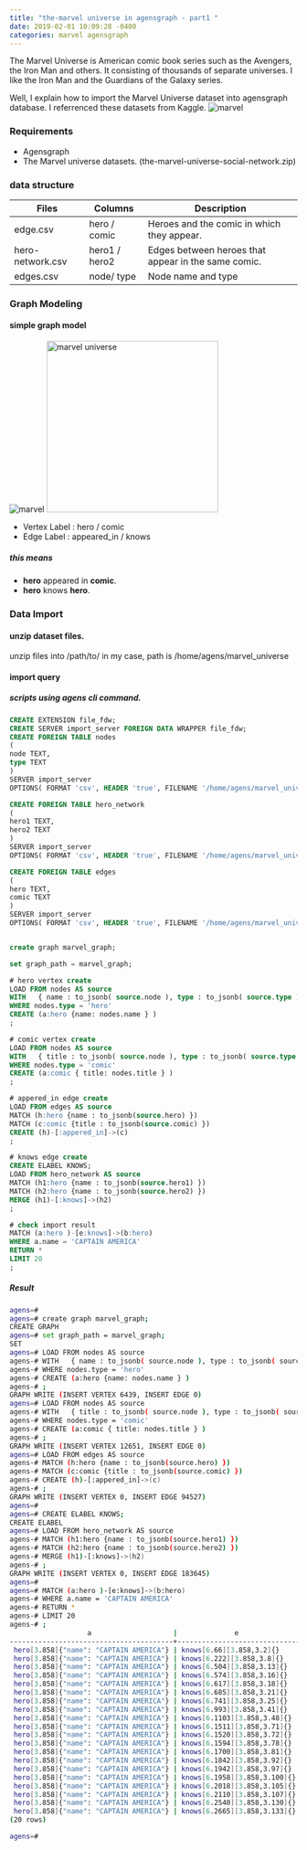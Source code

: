 ```yaml
---
title: "the-marvel universe in agensgraph - part1 "
date: 2019-02-01 10:09:28 -0400
categories: marvel agensgraph 
---
```


The Marvel Universe is American comic book series such as the Avengers, the Iron Man and others. It consisting of thousands of separate universes.
I like the Iron Man and the Guardians of the Galaxy series.

Well, I explain how to import the Marvel Universe dataset into agensgraph database. I referrenced these datasets from Kaggle.
![marvel](/_screenshots/marvel_universe.jpg)

### Requirements
* Agensgraph
* The Marvel universe datasets. (the-marvel-universe-social-network.zip)

### data structure
Files | Columns | Description
--- | --- | ---
edge.csv | hero / comic |  Heroes and the comic in which they appear. 
hero-network.csv | hero1 / hero2 |  Edges between heroes that appear in the same comic.
edges.csv | node/ type | Node name and type 

### Graph Modeling 
#### simple graph model
![marvel](/_screenshots/marvel_universe.jpg?raw=true)
<img alt="marvel universe" src="/_screenshots/marvel_universe.jpg?raw=true" width="300px" />

* Vertex Label : hero / comic
* Edge Label : appeared_in / knows

##### this means 
* **hero** appeared in **comic**.
* **hero** knows **hero**.


### Data Import

#### unzip dataset files.
unzip files into /path/to/
in my case, path is /home/agens/marvel_universe

#### import query
##### scripts using agens cli command.
```sql
CREATE EXTENSION file_fdw;
CREATE SERVER import_server FOREIGN DATA WRAPPER file_fdw;
CREATE FOREIGN TABLE nodes
(
node TEXT,
type TEXT
)
SERVER import_server
OPTIONS( FORMAT 'csv', HEADER 'true', FILENAME '/home/agens/marvel_universe/nodes.csv', delimiter ',');

CREATE FOREIGN TABLE hero_network
(
hero1 TEXT,
hero2 TEXT
)
SERVER import_server
OPTIONS( FORMAT 'csv', HEADER 'true', FILENAME '/home/agens/marvel_universe/hero-network.csv', delimiter ',');

CREATE FOREIGN TABLE edges
(
hero TEXT,
comic TEXT
)
SERVER import_server
OPTIONS( FORMAT 'csv', HEADER 'true', FILENAME '/home/agens/marvel_universe/edges.csv', delimiter ',');


create graph marvel_graph;

set graph_path = marvel_graph;

# hero vertex create 
LOAD FROM nodes AS source 
WITH   { name : to_jsonb( source.node ), type : to_jsonb( source.type ) } as nodes 
WHERE nodes.type = 'hero'
CREATE (a:hero {name: nodes.name } )
;

# comic vertex create 
LOAD FROM nodes AS source 
WITH   { title : to_jsonb( source.node ), type : to_jsonb( source.type ) } as nodes 
WHERE nodes.type = 'comic'
CREATE (a:comic { title: nodes.title } )
;

# appered_in edge create 
LOAD FROM edges AS source 
MATCH (h:hero {name : to_jsonb(source.hero) })
MATCH (c:comic {title : to_jsonb(source.comic) })
CREATE (h)-[:appered_in]->(c)
;

# knows edge create 
CREATE ELABEL KNOWS;
LOAD FROM hero_network AS source 
MATCH (h1:hero {name : to_jsonb(source.hero1) })
MATCH (h2:hero {name : to_jsonb(source.hero2) })
MERGE (h1)-[:knows]->(h2)
;

# check import result
MATCH (a:hero )-[e:knows]->(b:hero)
WHERE a.name = 'CAPTAIN AMERICA'
RETURN * 
LIMIT 20
;

```
##### Result
```bash
agens=# 
agens=# create graph marvel_graph;
CREATE GRAPH
agens=# set graph_path = marvel_graph;
SET
agens=# LOAD FROM nodes AS source 
agens-# WITH   { name : to_jsonb( source.node ), type : to_jsonb( source.type ) } as nodes 
agens-# WHERE nodes.type = 'hero'
agens-# CREATE (a:hero {name: nodes.name } )
agens-# ;
GRAPH WRITE (INSERT VERTEX 6439, INSERT EDGE 0)
agens=# LOAD FROM nodes AS source 
agens-# WITH   { title : to_jsonb( source.node ), type : to_jsonb( source.type ) } as nodes 
agens-# WHERE nodes.type = 'comic'
agens-# CREATE (a:comic { title: nodes.title } )
agens-# ;
GRAPH WRITE (INSERT VERTEX 12651, INSERT EDGE 0)
agens=# LOAD FROM edges AS source 
agens-# MATCH (h:hero {name : to_jsonb(source.hero) })
agens-# MATCH (c:comic {title : to_jsonb(source.comic) })
agens-# CREATE (h)-[:appered_in]->(c)
agens-# ;
GRAPH WRITE (INSERT VERTEX 0, INSERT EDGE 94527)
agens=# 
agens=# CREATE ELABEL KNOWS;
CREATE ELABEL
agens=# LOAD FROM hero_network AS source 
agens-# MATCH (h1:hero {name : to_jsonb(source.hero1) })
agens-# MATCH (h2:hero {name : to_jsonb(source.hero2) })
agens-# MERGE (h1)-[:knows]->(h2)
agens-# ;
GRAPH WRITE (INSERT VERTEX 0, INSERT EDGE 183645)
agens=# 
agens=# MATCH (a:hero )-[e:knows]->(b:hero)
agens-# WHERE a.name = 'CAPTAIN AMERICA'
agens-# RETURN * 
agens-# LIMIT 20
agens-# ;
                   a                    |              e               |                      b                      
----------------------------------------+------------------------------+---------------------------------------------
 hero[3.858]{"name": "CAPTAIN AMERICA"} | knows[6.66][3.858,3.2]{}     | hero[3.2]{"name": "3-D MAN/CHARLES CHAN"}
 hero[3.858]{"name": "CAPTAIN AMERICA"} | knows[6.222][3.858,3.8]{}    | hero[3.8]{"name": "ABOMINATION/EMIL BLO"}
 hero[3.858]{"name": "CAPTAIN AMERICA"} | knows[6.504][3.858,3.13]{}   | hero[3.13]{"name": "ABSORBING MAN/CARL C"}
 hero[3.858]{"name": "CAPTAIN AMERICA"} | knows[6.574][3.858,3.16]{}   | hero[3.16]{"name": "ACHEBE, REVEREND DOC"}
 hero[3.858]{"name": "CAPTAIN AMERICA"} | knows[6.617][3.858,3.18]{}   | hero[3.18]{"name": "ACHILLES II/HELMUT"}
 hero[3.858]{"name": "CAPTAIN AMERICA"} | knows[6.685][3.858,3.21]{}   | hero[3.21]{"name": "ADAMS, CINDY"}
 hero[3.858]{"name": "CAPTAIN AMERICA"} | knows[6.741][3.858,3.25]{}   | hero[3.25]{"name": "ADAMS, NICOLE NIKKI"}
 hero[3.858]{"name": "CAPTAIN AMERICA"} | knows[6.993][3.858,3.41]{}   | hero[3.41]{"name": "AGAMEMNON III/"}
 hero[3.858]{"name": "CAPTAIN AMERICA"} | knows[6.1103][3.858,3.48]{}  | hero[3.48]{"name": "AGENT AXIS/"}
 hero[3.858]{"name": "CAPTAIN AMERICA"} | knows[6.1511][3.858,3.71]{}  | hero[3.71]{"name": "AKUTAGAWA, OSAMU"}
 hero[3.858]{"name": "CAPTAIN AMERICA"} | knows[6.1520][3.858,3.72]{}  | hero[3.72]{"name": "ALANYA"}
 hero[3.858]{"name": "CAPTAIN AMERICA"} | knows[6.1594][3.858,3.78]{}  | hero[3.78]{"name": "ALDEN, PROF. MEREDIT"}
 hero[3.858]{"name": "CAPTAIN AMERICA"} | knows[6.1700][3.858,3.81]{}  | hero[3.81]{"name": "ALEXANDER, CARRIE"}
 hero[3.858]{"name": "CAPTAIN AMERICA"} | knows[6.1842][3.858,3.92]{}  | hero[3.92]{"name": "ALVAREZ, FELIX"}
 hero[3.858]{"name": "CAPTAIN AMERICA"} | knows[6.1942][3.858,3.97]{}  | hero[3.97]{"name": "AMERICAN EAGLE III/J"}
 hero[3.858]{"name": "CAPTAIN AMERICA"} | knows[6.1958][3.858,3.100]{} | hero[3.100]{"name": "AMERICOP/"}
 hero[3.858]{"name": "CAPTAIN AMERICA"} | knows[6.2018][3.858,3.105]{} | hero[3.105]{"name": "AMPHIBIAN/KINGLEY RI"}
 hero[3.858]{"name": "CAPTAIN AMERICA"} | knows[6.2110][3.858,3.107]{} | hero[3.107]{"name": "ANACONDA/BLANCHE SIT"}
 hero[3.858]{"name": "CAPTAIN AMERICA"} | knows[6.2540][3.858,3.130]{} | hero[3.130]{"name": "ANELLE"}
 hero[3.858]{"name": "CAPTAIN AMERICA"} | knows[6.2665][3.858,3.133]{} | hero[3.133]{"name": "ANGEL DOPPELGANGER"}
(20 rows)

agens=# 

```